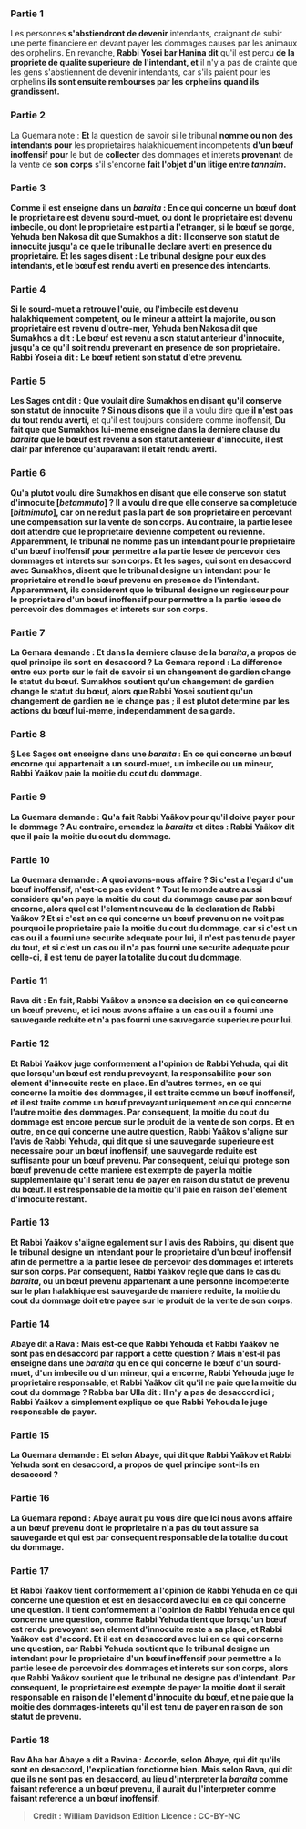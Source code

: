 
### Partie 1
Les personnes <b>s'abstiendront de devenir</b> intendants, craignant de subir une perte financiere en devant payer les dommages causes par les animaux des orphelins. En revanche, <b>Rabbi Yosei bar Hanina dit</b> qu'il est percu <b>de la propriete de qualite superieure</b> <b>de l'intendant, et</b> il n'y a pas de crainte que les gens s'abstiennent de devenir intendants, car s'ils paient pour les orphelins <b>ils sont ensuite rembourses par les orphelins quand ils grandissent.</b>

### Partie 2
La Guemara note : <b>Et</b> la question de savoir si le tribunal <b>nomme ou non des intendants pour</b> les proprietaires halakhiquement incompetents <b>d'un bœuf inoffensif</b> <b>pour</b> le but de <b>collecter</b> des dommages et interets <b>provenant</b> de la vente de <b>son corps</b> s'il s'encorne <b>fait l'objet d'un litige entre <b><i>tannaim</i>.</b>

### Partie 3
<b>Comme il est enseigne</b> dans un <i>baraita</i> : En ce qui concerne <b>un bœuf dont le proprietaire est devenu sourd-muet, ou dont le proprietaire est devenu imbecile, ou dont le proprietaire est parti a l'etranger,</b> si le bœuf se gorge, <b>Yehuda ben Nakosa</b> dit que <b>Sumakhos a dit : Il conserve son</b> statut de <b>innocuite jusqu'a</b> ce que le tribunal le <b>declare averti en presence du proprietaire. Et les sages disent : </b> Le tribunal <b>designe pour eux des intendants, et</b> le bœuf <b>est rendu averti en presence des intendants.</b>

### Partie 4
Si <b>le sourd-muet a retrouve l'ouie,</b> ou <b>l'imbecile est devenu</b> halakhiquement <b>competent, ou le mineur a atteint la majorite, ou son proprietaire est</b> revenu <b>d'outre-mer, Yehuda ben Nakosa</b> dit que <b>Sumakhos a dit : </b> Le bœuf <b>est revenu a son</b> statut anterieur d'<b>innocuite, jusqu'a ce qu'il soit rendu prevenant en presence de son proprietaire. Rabbi Yosei a dit :</b> Le bœuf <b>retient son statut</b> d'etre prevenu.

### Partie 5
Les Sages <b>ont dit : Que voulait dire Sumakhos</b> <b>en disant</b> qu'il <b>conserve son</b> statut de <b>innocuite</b> ? Si nous disons que</b> il a voulu dire que <b>il n'est pas du tout rendu averti,</b> et qu'il est toujours considere comme inoffensif, <b>Du fait que <b>que</b> Sumakhos lui-meme <b>enseigne</b> dans <b>la derniere clause</b> du <i>baraita</i> que le bœuf <b>est revenu a son</b> statut anterieur d'<b>innocuite,</b> il est clair <b>par inference</b> qu'auparavant <b>il etait rendu averti. </b>

### Partie 6
<b>Qu'a plutot voulu dire</b> Sumakhos en disant que <b>elle conserve son</b> statut d'<b>innocuite [<i>betammuto</i>] ?</b> Il a voulu dire que <b>elle conserve sa completude [<i>bitmimuto</i>], car on ne reduit pas la part de son</b> proprietaire en percevant une compensation sur la vente de son corps. Au contraire, la partie lesee doit attendre que le proprietaire devienne competent ou revienne. <b>Apparemment,</b> le tribunal <b>ne nomme pas un intendant pour</b> le proprietaire <b>d'un bœuf inoffensif</b> pour permettre a la partie lesee <b>de percevoir</b> des dommages et interets <b>sur son corps. Et les sages,</b> qui sont en desaccord avec Sumakhos, <b>disent</b> que le tribunal <b>designe un intendant pour</b> le proprietaire <b>et rend</b> le bœuf <b>prevenu en presence de l'intendant. Apparemment,</b> ils considerent que le tribunal <b>designe un regisseur pour</b> le proprietaire <b>d'un bœuf inoffensif</b> pour permettre a la partie lesee <b>de percevoir</b> des dommages et interets <b>sur son corps.</b>

### Partie 7
La Gemara demande : <b>Et</b> dans <b>la derniere clause</b> de la <i>baraita</i>, <b>a propos de quel</b> principe <b>ils sont en desaccord ?</b> La Gemara repond : La difference <b>entre eux</b> porte sur le fait de savoir si un changement de <b>gardien change</b> le statut du bœuf. <b>Sumakhos soutient</b> qu'un changement de <b>gardien change</b> le statut du bœuf, <b>alors que Rabbi Yosei soutient</b> qu'un changement de <b>gardien ne le change pas</b> ; il est plutot determine par les actions du bœuf lui-meme, independamment de sa garde.

### Partie 8
§ <b>Les Sages ont enseigne</b> dans une <i>baraita</i> : En ce qui concerne <b>un bœuf encorne</b> qui appartenait a <b>un sourd-muet, un imbecile ou un mineur, Rabbi Yaâkov paie la moitie</b> du cout du <b>dommage.</b>

### Partie 9
La Guemara demande : <b>Qu'a fait Rabbi Yaâkov</b> pour qu'il doive payer pour le dommage ? <b>Au contraire,</b> emendez la <i>baraita</i> et <b>dites : Rabbi Yaâkov dit</b> que <b>il paie la moitie</b> du cout du <b>dommage.</b>

### Partie 10
La Guemara demande : <b>A quoi avons-nous affaire ? Si</b> c'est <b>a l'egard d'un bœuf inoffensif</b>, <b>n'est-ce pas</b> <b>evident ? Tout le monde</b> autre <b>aussi</b> considere qu'on <b>paye la moitie</b> du cout du <b>dommage</b> cause par son bœuf encorne, alors quel est l'element nouveau de la declaration de Rabbi Yaâkov ? <b>Et si</b> c'est <b>en ce qui concerne un bœuf prevenu</b> on ne voit pas pourquoi le proprietaire paie la moitie du cout du dommage, car <b>si</b> c'est un cas <b>ou il a fourni</b> une <b>securite adequate pour lui, il n'est pas tenu de payer du tout, et si</b> c'est un cas <b>ou il n'a pas fourni</b> une <b>securite adequate pour celle-ci, il est tenu de payer la totalite</b> du cout du <b>dommage. </b>

### Partie 11
<b>Rava dit : En fait,</b> Rabbi Yaâkov a enonce sa decision <b>en ce qui concerne un bœuf prevenu</b>, <b>et ici nous avons affaire</b> a un cas <b>ou il a fourni une sauvegarde reduite et n'a pas fourni une sauvegarde superieure pour lui.</b>

### Partie 12
<b>Et Rabbi Yaâkov juge conformement</b> a l'opinion de <b>Rabbi Yehuda, qui dit</b> que lorsqu'un bœuf est rendu prevoyant, la responsabilite pour <b>son element d'innocuite reste en place.</b> En d'autres termes, en ce qui concerne la moitie des dommages, il est traite comme un bœuf inoffensif, et il est traite comme un bœuf prevoyant uniquement en ce qui concerne l'autre moitie des dommages. Par consequent, la moitie du cout du dommage est encore percue sur le produit de la vente de son corps. <b>Et</b> en outre, en ce qui concerne une autre question, Rabbi Yaâkov <b>s'aligne sur</b> l'avis de <b>Rabbi Yehuda, qui dit</b> que si une sauvegarde superieure est necessaire pour un bœuf inoffensif, <b>une sauvegarde reduite est suffisante pour un bœuf prevenu</b>. Par consequent, celui qui protege son bœuf prevenu de cette maniere est exempte de payer la moitie supplementaire qu'il serait tenu de payer en raison du statut de prevenu du bœuf. Il est responsable de la moitie qu'il paie en raison de l'element d'innocuite restant.

### Partie 13
<b>Et</b> Rabbi Yaâkov <b>s'aligne egalement sur</b> l'avis des <b>Rabbins, qui disent</b> que le tribunal <b>designe un intendant pour</b> le proprietaire <b>d'un bœuf inoffensif</b> afin de permettre a la partie lesee <b>de percevoir</b> des dommages et interets <b>sur son corps. </b> Par consequent, Rabbi Yaâkov regle que dans le cas du <i>baraita</i>, ou un bœuf prevenu appartenant a une personne incompetente sur le plan halakhique est sauvegarde de maniere reduite, la moitie du cout du dommage doit etre payee sur le produit de la vente de son corps.

### Partie 14
<b>Abaye dit a</b> Rava : <b>Mais est-ce que</b> Rabbi Yehouda et Rabbi Yaâkov <b>ne sont pas en desaccord</b> par rapport a cette question ? <b>Mais n'est-il pas enseigne</b> dans une <i>baraita</i> qu'en ce qui concerne <b>le bœuf d'un sourd-muet, d'un imbecile ou d'un mineur, qui a encorne, Rabbi Yehouda juge</b> le proprietaire <b>responsable, et Rabbi Yaâkov dit qu'il ne paie</b> que <b>la moitie</b> du cout du <b>dommage ? Rabba bar Ulla dit :</b> Il n'y a pas de desaccord ici ; <b>Rabbi Yaâkov</b> a simplement <b>explique ce que Rabbi Yehouda le juge responsable</b> de payer.

### Partie 15
La Guemara demande : <b>Et selon Abaye, qui dit</b> que Rabbi Yaâkov et Rabbi Yehuda <b>sont en desaccord, a propos de quel</b> principe <b>sont-ils en desaccord ?</b>

### Partie 16
La Guemara repond : Abaye aurait pu <b>vous dire</b> que <b>Ici nous avons affaire a un bœuf prevenu</b> dont le proprietaire <b>n'a pas du tout assure sa sauvegarde</b> et qui est par consequent responsable de la totalite du cout du dommage.

### Partie 17
Et <b>Rabbi Yaâkov tient conformement</b> a l'opinion de <b>Rabbi Yehuda en ce qui concerne une</b> question <b>et est en desaccord avec lui en ce qui concerne une</b> question. <b>Il tient conformement</b> a l'opinion de <b>Rabbi Yehuda en ce qui concerne une</b> question, <b>comme Rabbi Yehuda tient</b> que lorsqu'un bœuf est rendu prevoyant <b>son element d'innocuite reste a sa place,</b> et Rabbi Yaâkov est d'accord. <b>Et il est en desaccord avec lui en ce qui concerne une</b> question, <b>car Rabbi Yehuda soutient</b> que le tribunal <b>designe un intendant pour</b> le proprietaire <b>d'un bœuf inoffensif</b> pour permettre a la partie lesee <b>de percevoir</b> des dommages et interets <b>sur son corps, alors que Rabbi Yaâkov soutient</b> que le tribunal <b>ne designe pas</b> d'intendant. Par consequent, le proprietaire est exempte de payer la moitie dont il serait responsable en raison de l'element d'innocuite du bœuf, <b>et ne paie que la moitie</b> des dommages-interets qu'il est tenu de payer <b>en raison</b> de son statut de <b>prevenu</b>.

### Partie 18
<b>Rav Aha bar Abaye a dit a Ravina : Accorde, selon Abaye, qui dit</b> qu'ils <b>sont en desaccord,</b> l'explication <b>fonctionne bien. Mais selon Rava, qui dit</b> que <b>ils ne sont pas en desaccord, au lieu d'interpreter</b> la <i>baraita</i> comme faisant reference <b>a un bœuf prevenu</b>, <b>il aurait du l'interpreter</b> comme faisant reference <b>a un bœuf inoffensif</b>.

>Credit : William Davidson Edition
>Licence : CC-BY-NC